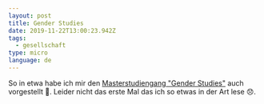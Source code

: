 ```yaml
---
layout: post
title: Gender Studies
date: 2019-11-22T13:00:23.942Z
tags:
  - gesellschaft
type: micro
language: de
---
```

So in etwa habe ich mir den [Masterstudiengang "Gender Studies"](https://www.addendum.org/news/opferstudium/) auch vorgestellt 🤨. Leider nicht das erste Mal das ich so etwas in der Art lese 😞.
